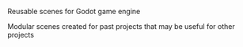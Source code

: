 Reusable scenes for Godot game engine

Modular scenes created for past projects that may be useful for other projects
